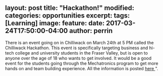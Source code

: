 layout: post
title: "Hackathon!"
modified:
categories: opportunities
excerpt:
tags: [Learning]
image: 
    feature: 
date: 2017-03-24T17:50:00-04:00
author: perrin
---


There is an event going on in Chilliwack on March 24th at 5 PM called the Chilliwack Hackathon. This event is specifically targeting business and hi-tech college and university students in the Fraser Valley, but is open to anyone over the age of 18 who wants to get involved. It would be a good event for the students going through the Mechatronics program to get more hands on and team building experience. All the information is posted <a href="http://chilliwack.tech/Hackathon">here </a>".
